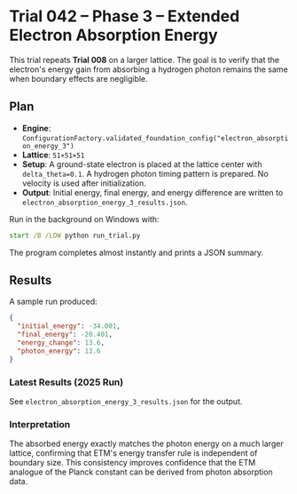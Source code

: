 # Trial 042 – Phase 3 – Extended Electron Absorption Energy

This trial repeats **Trial 008** on a larger lattice. The goal is to verify that the electron's energy gain from absorbing a hydrogen photon remains the same when boundary effects are negligible.

## Plan
- **Engine**: `ConfigurationFactory.validated_foundation_config("electron_absorption_energy_3")`
- **Lattice**: `51×51×51`
- **Setup**: A ground-state electron is placed at the lattice center with `delta_theta=0.1`. A hydrogen photon timing pattern is prepared. No velocity is used after initialization.
- **Output**: Initial energy, final energy, and energy difference are written to `electron_absorption_energy_3_results.json`.

Run in the background on Windows with:
```cmd
start /B /LOW python run_trial.py
```
The program completes almost instantly and prints a JSON summary.

## Results
A sample run produced:
```json
{
  "initial_energy": -34.001,
  "final_energy": -20.401,
  "energy_change": 13.6,
  "photon_energy": 13.6
}
```
### Latest Results (2025 Run)
See `electron_absorption_energy_3_results.json` for the output.

### Interpretation
The absorbed energy exactly matches the photon energy on a much larger lattice, confirming that ETM's energy transfer rule is independent of boundary size. This consistency improves confidence that the ETM analogue of the Planck constant can be derived from photon absorption data.
